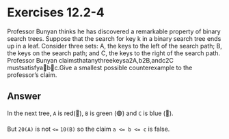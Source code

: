 # Exercises 12.2-4

Professor Bunyan thinks he has discovered a remarkable property of binary search trees. Suppose that the search for key k in a binary search tree ends up in a leaf. Consider three sets: A, the keys to the left of the search path; B, the keys on the search path; and C, the keys to the right of the search path. Professor Bunyan claimsthatanythreekeysa2A,b2B,andc2C mustsatisfyabc.Give a smallest possible counterexample to the professor’s claim.

## Answer

In the next tree, `A` is red(🔴), `B` is green (🟢) and `C` is blue (🔵).

But `20(A)` is not `<=` `10(B)` so the claim `a <= b <= c` is false.
